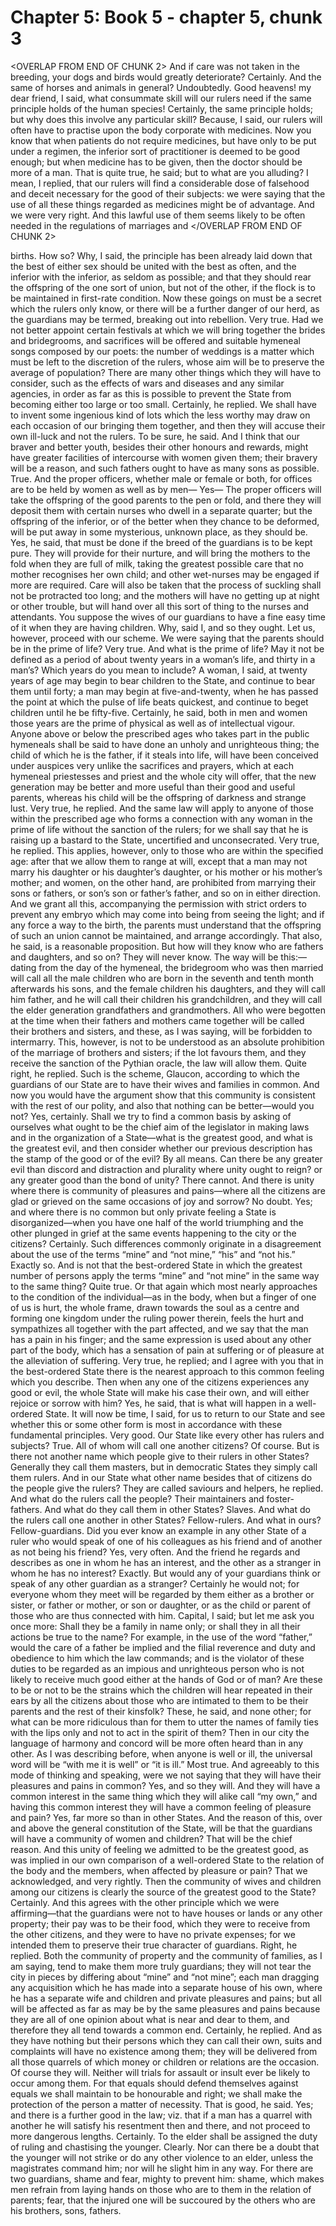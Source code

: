 # Chapter 5: Book 5 - chapter 5, chunk 3

<OVERLAP FROM END OF CHUNK 2>
And if care was not taken in the breeding, your dogs and birds would greatly deteriorate? Certainly. And the same of horses and animals in general? Undoubtedly. Good heavens! my dear friend, I said, what consummate skill will our rulers need if the same principle holds of the human species! Certainly, the same principle holds; but why does this involve any particular skill? Because, I said, our rulers will often have to practise upon the body corporate with medicines. Now you know that when patients do not require medicines, but have only to be put under a regimen, the inferior sort of practitioner is deemed to be good enough; but when medicine has to be given, then the doctor should be more of a man. That is quite true, he said; but to what are you alluding? I mean, I replied, that our rulers will find a considerable dose of falsehood and deceit necessary for the good of their subjects: we were saying that the use of all these things regarded as medicines might be of advantage. And we were very right. And this lawful use of them seems likely to be often needed in the regulations of marriages and
</OVERLAP FROM END OF CHUNK 2>

births. How so? Why, I said, the principle has been already laid down that the best of either sex should be united with the best as often, and the inferior with the inferior, as seldom as possible; and that they should rear the offspring of the one sort of union, but not of the other, if the flock is to be maintained in first-rate condition. Now these goings on must be a secret which the rulers only know, or there will be a further danger of our herd, as the guardians may be termed, breaking out into rebellion. Very true. Had we not better appoint certain festivals at which we will bring together the brides and bridegrooms, and sacrifices will be offered and suitable hymeneal songs composed by our poets: the number of weddings is a matter which must be left to the discretion of the rulers, whose aim will be to preserve the average of population? There are many other things which they will have to consider, such as the effects of wars and diseases and any similar agencies, in order as far as this is possible to prevent the State from becoming either too large or too small. Certainly, he replied. We shall have to invent some ingenious kind of lots which the less worthy may draw on each occasion of our bringing them together, and then they will accuse their own ill-luck and not the rulers. To be sure, he said. And I think that our braver and better youth, besides their other honours and rewards, might have greater facilities of intercourse with women given them; their bravery will be a reason, and such fathers ought to have as many sons as possible. True. And the proper officers, whether male or female or both, for offices are to be held by women as well as by men⁠— Yes⁠— The proper officers will take the offspring of the good parents to the pen or fold, and there they will deposit them with certain nurses who dwell in a separate quarter; but the offspring of the inferior, or of the better when they chance to be deformed, will be put away in some mysterious, unknown place, as they should be. Yes, he said, that must be done if the breed of the guardians is to be kept pure. They will provide for their nurture, and will bring the mothers to the fold when they are full of milk, taking the greatest possible care that no mother recognises her own child; and other wet-nurses may be engaged if more are required. Care will also be taken that the process of suckling shall not be protracted too long; and the mothers will have no getting up at night or other trouble, but will hand over all this sort of thing to the nurses and attendants. You suppose the wives of our guardians to have a fine easy time of it when they are having children. Why, said I, and so they ought. Let us, however, proceed with our scheme. We were saying that the parents should be in the prime of life? Very true. And what is the prime of life? May it not be defined as a period of about twenty years in a woman’s life, and thirty in a man’s? Which years do you mean to include? A woman, I said, at twenty years of age may begin to bear children to the State, and continue to bear them until forty; a man may begin at five-and-twenty, when he has passed the point at which the pulse of life beats quickest, and continue to beget children until he be fifty-five. Certainly, he said, both in men and women those years are the prime of physical as well as of intellectual vigour. Anyone above or below the prescribed ages who takes part in the public hymeneals shall be said to have done an unholy and unrighteous thing; the child of which he is the father, if it steals into life, will have been conceived under auspices very unlike the sacrifices and prayers, which at each hymeneal priestesses and priest and the whole city will offer, that the new generation may be better and more useful than their good and useful parents, whereas his child will be the offspring of darkness and strange lust. Very true, he replied. And the same law will apply to anyone of those within the prescribed age who forms a connection with any woman in the prime of life without the sanction of the rulers; for we shall say that he is raising up a bastard to the State, uncertified and unconsecrated. Very true, he replied. This applies, however, only to those who are within the specified age: after that we allow them to range at will, except that a man may not marry his daughter or his daughter’s daughter, or his mother or his mother’s mother; and women, on the other hand, are prohibited from marrying their sons or fathers, or son’s son or father’s father, and so on in either direction. And we grant all this, accompanying the permission with strict orders to prevent any embryo which may come into being from seeing the light; and if any force a way to the birth, the parents must understand that the offspring of such an union cannot be maintained, and arrange accordingly. That also, he said, is a reasonable proposition. But how will they know who are fathers and daughters, and so on? They will never know. The way will be this:⁠—dating from the day of the hymeneal, the bridegroom who was then married will call all the male children who are born in the seventh and tenth month afterwards his sons, and the female children his daughters, and they will call him father, and he will call their children his grandchildren, and they will call the elder generation grandfathers and grandmothers. All who were begotten at the time when their fathers and mothers came together will be called their brothers and sisters, and these, as I was saying, will be forbidden to intermarry. This, however, is not to be understood as an absolute prohibition of the marriage of brothers and sisters; if the lot favours them, and they receive the sanction of the Pythian oracle, the law will allow them. Quite right, he replied. Such is the scheme, Glaucon, according to which the guardians of our State are to have their wives and families in common. And now you would have the argument show that this community is consistent with the rest of our polity, and also that nothing can be better⁠—would you not? Yes, certainly. Shall we try to find a common basis by asking of ourselves what ought to be the chief aim of the legislator in making laws and in the organization of a State⁠—what is the greatest good, and what is the greatest evil, and then consider whether our previous description has the stamp of the good or of the evil? By all means. Can there be any greater evil than discord and distraction and plurality where unity ought to reign? or any greater good than the bond of unity? There cannot. And there is unity where there is community of pleasures and pains⁠—where all the citizens are glad or grieved on the same occasions of joy and sorrow? No doubt. Yes; and where there is no common but only private feeling a State is disorganized⁠—when you have one half of the world triumphing and the other plunged in grief at the same events happening to the city or the citizens? Certainly. Such differences commonly originate in a disagreement about the use of the terms “mine” and “not mine,” “his” and “not his.” Exactly so. And is not that the best-ordered State in which the greatest number of persons apply the terms “mine” and “not mine” in the same way to the same thing? Quite true. Or that again which most nearly approaches to the condition of the individual⁠—as in the body, when but a finger of one of us is hurt, the whole frame, drawn towards the soul as a centre and forming one kingdom under the ruling power therein, feels the hurt and sympathizes all together with the part affected, and we say that the man has a pain in his finger; and the same expression is used about any other part of the body, which has a sensation of pain at suffering or of pleasure at the alleviation of suffering. Very true, he replied; and I agree with you that in the best-ordered State there is the nearest approach to this common feeling which you describe. Then when any one of the citizens experiences any good or evil, the whole State will make his case their own, and will either rejoice or sorrow with him? Yes, he said, that is what will happen in a well-ordered State. It will now be time, I said, for us to return to our State and see whether this or some other form is most in accordance with these fundamental principles. Very good. Our State like every other has rulers and subjects? True. All of whom will call one another citizens? Of course. But is there not another name which people give to their rulers in other States? Generally they call them masters, but in democratic States they simply call them rulers. And in our State what other name besides that of citizens do the people give the rulers? They are called saviours and helpers, he replied. And what do the rulers call the people? Their maintainers and foster-fathers. And what do they call them in other States? Slaves. And what do the rulers call one another in other States? Fellow-rulers. And what in ours? Fellow-guardians. Did you ever know an example in any other State of a ruler who would speak of one of his colleagues as his friend and of another as not being his friend? Yes, very often. And the friend he regards and describes as one in whom he has an interest, and the other as a stranger in whom he has no interest? Exactly. But would any of your guardians think or speak of any other guardian as a stranger? Certainly he would not; for everyone whom they meet will be regarded by them either as a brother or sister, or father or mother, or son or daughter, or as the child or parent of those who are thus connected with him. Capital, I said; but let me ask you once more: Shall they be a family in name only; or shall they in all their actions be true to the name? For example, in the use of the word “father,” would the care of a father be implied and the filial reverence and duty and obedience to him which the law commands; and is the violator of these duties to be regarded as an impious and unrighteous person who is not likely to receive much good either at the hands of God or of man? Are these to be or not to be the strains which the children will hear repeated in their ears by all the citizens about those who are intimated to them to be their parents and the rest of their kinsfolk? These, he said, and none other; for what can be more ridiculous than for them to utter the names of family ties with the lips only and not to act in the spirit of them? Then in our city the language of harmony and concord will be more often heard than in any other. As I was describing before, when anyone is well or ill, the universal word will be “with me it is well” or “it is ill.” Most true. And agreeably to this mode of thinking and speaking, were we not saying that they will have their pleasures and pains in common? Yes, and so they will. And they will have a common interest in the same thing which they will alike call “my own,” and having this common interest they will have a common feeling of pleasure and pain? Yes, far more so than in other States. And the reason of this, over and above the general constitution of the State, will be that the guardians will have a community of women and children? That will be the chief reason. And this unity of feeling we admitted to be the greatest good, as was implied in our own comparison of a well-ordered State to the relation of the body and the members, when affected by pleasure or pain? That we acknowledged, and very rightly. Then the community of wives and children among our citizens is clearly the source of the greatest good to the State? Certainly. And this agrees with the other principle which we were affirming⁠—that the guardians were not to have houses or lands or any other property; their pay was to be their food, which they were to receive from the other citizens, and they were to have no private expenses; for we intended them to preserve their true character of guardians. Right, he replied. Both the community of property and the community of families, as I am saying, tend to make them more truly guardians; they will not tear the city in pieces by differing about “mine” and “not mine”; each man dragging any acquisition which he has made into a separate house of his own, where he has a separate wife and children and private pleasures and pains; but all will be affected as far as may be by the same pleasures and pains because they are all of one opinion about what is near and dear to them, and therefore they all tend towards a common end. Certainly, he replied. And as they have nothing but their persons which they can call their own, suits and complaints will have no existence among them; they will be delivered from all those quarrels of which money or children or relations are the occasion. Of course they will. Neither will trials for assault or insult ever be likely to occur among them. For that equals should defend themselves against equals we shall maintain to be honourable and right; we shall make the protection of the person a matter of necessity. That is good, he said. Yes; and there is a further good in the law; viz. that if a man has a quarrel with another he will satisfy his resentment then and there, and not proceed to more dangerous lengths. Certainly. To the elder shall be assigned the duty of ruling and chastising the younger. Clearly. Nor can there be a doubt that the younger will not strike or do any other violence to an elder, unless the magistrates command him; nor will he slight him in any way. For there are two guardians, shame and fear, mighty to prevent him: shame, which makes men refrain from laying hands on those who are to them in the relation of parents; fear, that the injured one will be succoured by the others who are his brothers, sons, fathers.